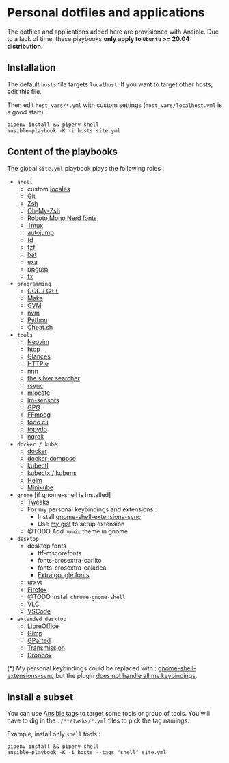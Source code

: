 # Personal dotfiles and applications

The dotfiles and applications added here are provisioned with Ansible.
Due to a lack of time, these playbooks **only apply to `Ubuntu` >= 20.04 distribution**.

## Installation

The default `hosts` file targets `localhost`. If you want to target
other hosts, edit this file.

Then edit `host_vars/*.yml` with custom settings
(`host_vars/localhost.yml` is a good start).

```shell
pipenv install && pipenv shell
ansible-playbook -K -i hosts site.yml
```

## Content of the playbooks

The global `site.yml` playbook plays the following roles :

- `shell`
  - custom [locales](https://linux.die.net/man/1/locale)
  - [Git](https://git-scm.com/)
  - [Zsh](https://www.zsh.org)
  - [Oh-My-Zsh](https://github.com/ohmyzsh/ohmyzsh)
  - [Roboto Mono Nerd fonts](https://github.com/ryanoasis/nerd-fonts/tree/master/patched-fonts/RobotoMono)
  - [Tmux](https://leanpub.com/the-tao-of-tmux/read)
  - [autojump](https://github.com/wting/autojump)
  - [fd](https://github.com/sharkdp/fd)
  - [fzf](https://github.com/junegunn/fzf)
  - [bat](https://github.com/sharkdp/bat)
  - [exa](https://github.com/ogham/exa)
  - [ripgrep](https://github.com/BurntSushi/ripgrep)
  - [fx](https://github.com/antonmedv/fx)
- `programming`
  - [GCC / G++](https://gcc.gnu.org/)
  - [Make](https://linux.die.net/man/1/make)
  - [GVM](https://github.com/moovweb/gvm)
  - [nvm](https://github.com/nvm-sh/nvm)
  - [Python](https://www.python.org)
  - [Cheat.sh](https://github.com/chubin/cheat.sh)
- `tools`
  - [Neovim](https://github.com/neovim/neovim)
  - [htop](https://github.com/htop-dev/htop)
  - [Glances](https://github.com/nicolargo/glances)
  - [HTTPie](https://github.com/httpie/httpie)
  - [nnn](https://github.com/jarun/nnn)
  - [the silver searcher](https://github.com/ggreer/the_silver_searcher)
  - [rsync](https://rsync.samba.org)
  - [mlocate](https://linux.die.net/man/5/mlocate.db)
  - [lm-sensors](https://github.com/lm-sensors/lm-sensors)
  - [GPG](https://gnupg.org/gph/en/manual.html)
  - [FFmpeg](https://ffmpeg.org/ffmpeg.html)
  - [todo.cli](https://github.com/todotxt/todo.txt-cli)
  - [topydo](https://github.com/topydo/topydo)
  - [ngrok](https://ngrok.com/)
- `docker / kube`
  - [docker](https://docs.docker.com/engine/)
  - [docker-compose](https://docs.docker.com/compose/)
  - [kubectl](https://kubernetes.io/docs/reference/kubectl)
  - [kubectx / kubens](https://github.com/ahmetb/kubectx#manual)
  - [Helm](https://github.com/helm/helm)
  - [Minikube](https://github.com/kubernetes/minikube)
- `gnome` [if gnome-shell is installed]
  - [Tweaks](https://wiki.gnome.org/action/show/Apps/Tweaks)
  - For my personal keybindings and extensions :
    - Install [gnome-shell-extensions-sync](https://github.com/oae/gnome-shell-extensions-sync)
    - Use [my gist](https://gist.github.com/kheraud/7fa0b1083fa5e179b796c97e390cffc2) to setup extension
  - @TODO Add `numix` theme in gnome
- `desktop`
  - desktop fonts
    - ttf-mscorefonts
    - fonts-crosextra-carlito
    - fonts-crosextra-caladea
    - [Extra google fonts](roles/desktop_fonts/files)
  - [urxvt](https://linux.die.net/man/1/urxvt)
  - [Firefox](https://www.mozilla.org/fr/firefox/new/)
  - @TODO Install `chrome-gnome-shell`
  - [VLC](https://www.videolan.org/vlc/)
  - [VSCode](https://code.visualstudio.com/)
- `extended_desktop`
  - [LibreOffice](https://www.libreoffice.org/)
  - [Gimp](https://www.gimp.org/)
  - [GParted](https://gparted.org/)
  - [Transmission](https://transmissionbt.com/)
  - [Dropbox](https://www.dropbox.com)

(*) My personal keybindings could be replaced with : [gnome-shell-extensions-sync](https://extensions.gnome.org/extension/1486/extensions-sync/)
but the plugin [does not handle all my keybindings](https://github.com/oae/gnome-shell-extensions-sync/issues/21).

## Install a subset

You can use [Ansible tags](https://docs.ansible.com/ansible/latest/user_guide/playbooks_tags.html#selecting-or-skipping-tags-when-you-run-a-playbook)
to target some tools or group of tools. You will have to dig in the
`./**/tasks/*.yml` files to pick the tag namings.

Example, install only `shell` tools :

```shell
pipenv install && pipenv shell
ansible-playbook -K -i hosts --tags "shell" site.yml
```
